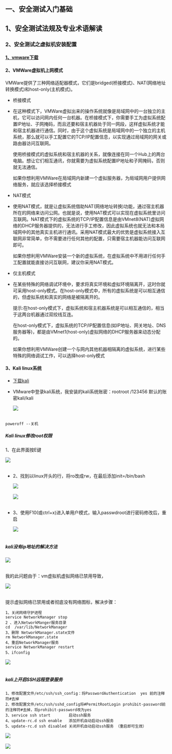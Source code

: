 ## 一、安全测试入门基础

## 1、安全测试法规及专业术语解读

### 2、安全测试之虚拟机安装配置

#### [1、vmware下载](https://www.vmware.com/cn.html)

#### 2、VMWare虚拟机上网模式

VMWare提供了三种网络适配器模式，它们是bridged(桥接模式)、NAT(网络地址转换模式)和host-only(主机模式)。

- 桥接模式

- 在这种模式下，VMWare虚拟出来的操作系统就像是局域网中的一台独立的主机，它可以访问网内任何一台机器。在桥接模式下，你需要手工为虚拟系统配置IP地址、子网掩码，而且还要和宿主机器处于同一网段，这样虚拟系统才能和宿主机器进行通信。同时，由于这个虚拟系统是局域网中的一个独立的主机系统，那么就可以手工配置它的TCP/IP配置信息，以实现通过局域网的网关或路由器访问互联网。

  使用桥接模式的虚拟系统和宿主机器的关系，就像连接在同一个Hub上的两台电脑。想让它们相互通讯，你就需要为虚拟系统配置IP地址和子网掩码，否则就无法通信。

  如果你想利用VMWare在局域网内新建一个虚拟服务器，为局域网用户提供网络服务，就应该选择桥接模式

- NAT模式

- 使用NAT模式，就是让虚拟系统借助NAT(网络地址转换)功能，通过宿主机器所在的网络来访问公网。也就是说，使用NAT模式可以实现在虚拟系统里访问互联网。NAT模式下的虚拟系统的TCP/IP配置信息是由VMnet8(NAT)虚拟网络的DHCP服务器提供的，无法进行手工修改，因此虚拟系统也就无法和本局域网中的其他真实主机进行通讯。采用NAT模式最大的优势是虚拟系统接入互联网非常简单，你不需要进行任何其他的配置，只需要宿主机器能访问互联网即可。

  如果你想利用VMWare安装一个新的虚拟系统，在虚拟系统中不用进行任何手工配置就能直接访问互联网，建议你采用NAT模式。

- 仅主机模式

- 在某些特殊的网络调试环境中，要求将真实环境和虚拟环境隔离开，这时你就可采用host-only模式。在host-only模式中，所有的虚拟系统是可以相互通信的，但虚拟系统和真实的网络是被隔离开的。

  提示:在host-only模式下，虚拟系统和宿主机器系统是可以相互通信的，相当于这两台机器通过双绞线互连。

  在host-only模式下，虚拟系统的TCP/IP配置信息(如IP地址、网关地址、DNS服务器等)，都是由VMnet1(host-only)虚拟网络的DHCP服务器来动态分配的。

  如果你想利用VMWare创建一个与网内其他机器相隔离的虚拟系统，进行某些特殊的网络调试工作，可以选择host-only模式

#### 3、Kali linux系统

- [下载kali](https://www.kali.org/get-kali/)

- VMware中登录kali系统，我安装的kali系统账密：rootroot /123456    默认的账密kali/kali

  <div align="left"> <img src="pics/kaliroot.png" /> </div><br>

```
poweroff --关机
```

##### Kali linux修改root权限

1、在此界面按E键

<div align="left"> <img src="pics/kaliroot2.png" /> </div><br>

- 2、找到以linux开头的行，将ro改成rw，在最后添加init=/bin/bash

  <div align="left"> <img src="pics/kaliroot3.png" /> </div><br>

  <div align="left"> <img src="pics/kaliroot4.png" /> </div><br>

- 3、使用F10(或ctrl+x)进入单用户模式，输入passwdroot进行密码修改后，重启

  <div align="left"> <img src="pics/kaliroot5.png" /> </div><br>

##### kali没有ip地址的解决方法

<div align="left"> <img src="pics/kaliroot6.png" /> </div><br>

我的此问题由于：vm虚拟机虚拟网络已禁用导致，
<div align="left"> <img src="pics/kaliroot7.png" /> </div><br>

提示虚拟网络已禁用或者彻底没有网络图标，解决步骤：

```
1、关闭网络守护进程
service NetworkManager stop
2 、进入NetworkManger服务目录
cd  /var/lib/NetworkManager
3、删除 NetworkManager.state文件
rm NetworkManager.state
4、重启NetworkManager服务
service NetworkManager restart
5、ifconfig
```

<div align="left"> <img src="pics/kaliroot8.png" /> </div><br>

##### kali上开启SSH远程登录服务

```
1、修改配置文件/etc/ssh/ssh_config：将PasswordAuthentication  yes 前的注释符#去掉
2、修改配置文件/etc/ssh/sshd_config将#PermitRootLogin prohibit-password前的注释符#去掉，将prohibit-password改为yes
3、service ssh start        启动ssh服务
4、update-rc.d ssh enable   添加开机自动启动ssh服务
5、update-rc.d ssh disabled 关闭开机自动启动ssh服务 （重启即可生效）
```

<div align="left"> <img src="pics/kaliroot9.png" /> </div><br>

<div align="left"> <img src="pics/kaliroot10.png" /> </div><br>



